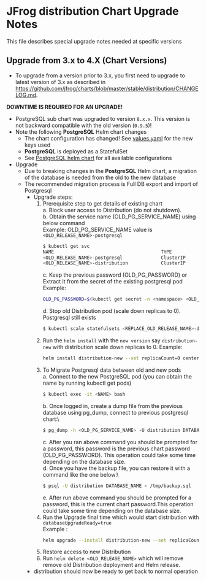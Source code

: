 # JFrog distribution Chart Upgrade Notes
This file describes special upgrade notes needed at specific versions

## Upgrade from 3.x to 4.X (Chart Versions)

* To upgrade from a version prior to 3.x, you first need to upgrade to latest version of 3.x as described in https://github.com/jfrog/charts/blob/master/stable/distribution/CHANGELOG.md.

**DOWNTIME IS REQUIRED FOR AN UPGRADE!**
* PostgreSQL sub chart was upgraded to version `8.x.x`. This version is not backward compatible with the old version (`0.9.5`)!
* Note the following **PostgreSQL** Helm chart changes
  * The chart configuration has changed! See [values.yaml](values.yaml) for the new keys used
  * **PostgreSQL** is deployed as a StatefulSet
  * See [PostgreSQL helm chart](https://hub.helm.sh/charts/stable/postgresql) for all available configurations
* Upgrade
  * Due to breaking changes in the **PostgreSQL** Helm chart, a migration of the database is needed from the old to the new database
  * The recommended migration process is Full DB export and import of Postgresql
    * Upgrade steps:
      1. Prerequisite step to get details of existing chart\
       a. Block user access to Distribution (do not shutdown).\
       b. Obtain the service name (OLD_PG_SERVICE_NAME) using below command\
          Example: OLD_PG_SERVICE_NAME value is `<OLD_RELEASE_NAME>-postgresql`
          ```bash
          $ kubectl get svc
          NAME                                       TYPE           CLUSTER-IP       EXTERNAL-IP   PORT(S)                       AGE
          <OLD_RELEASE_NAME>-postgresql              ClusterIP      10.101.250.74    <none>        5432/TCP                      114m
          <OLD_RELEASE_NAME>-distribution            ClusterIP      10.101.250.89    <none>        80:30291/TCP                  113m
         ```
         c. Keep the previous password (OLD_PG_PASSWORD) or Extract it from the secret of the existing postgresql pod
          Example: 
          ```bash
          OLD_PG_PASSWORD=$(kubectl get secret -n <namespace> <OLD_RELEASE_NAME>-postgresql -o jsonpath="{.data.postgres-password}" | base64 --decode)
          ```
         d. Stop old Distribution pod (scale down replicas to 0). Postgresql still exists
          ```bash
          $ kubectl scale statefulsets <REPLACE_OLD_RELEASE_NAME>-distribution --replicas=0
          ```
      2. Run the `helm install` with the `new version` say `distribution-new` with distribution scale down replicas to 0.
          Example:
          ```bash
          helm install distribution-new --set replicaCount=0 center/jfrog/distribution
          ```
      3. To Migrate Postgresql data between old and new pods\
          a. Connect to the new PostgreSQL pod (you can obtain the name by running kubectl get pods)
           ```bash
           $ kubectl exec -it <NAME> bash
           ```
          b. Once logged in, create a dump file from the previous database using pg_dump, connect to previous postgresql chart:\
           ```bash
           $ pg_dump -h <OLD_PG_SERVICE_NAME> -U distribution DATABASE_NAME > /tmp/backup.sql
           ```
          c. After you ran above command you should be prompted for a password, this password is the previous chart password (OLD_PG_PASSWORD). This operation could take some time depending on the database size.\
          d. Once you have the backup file, you can restore it with a command like the one below:\
            ```bash
            $ psql -U distribution DATABASE_NAME < /tmp/backup.sql
            ```
          e. After run above command you should be prompted for a password, this is the current chart password.This operation could  take some time depending on the database size.
      5. Run the Upgrade final time which would start distribution with `databaseUpgradeReady=true` \
         Example :
         ```bash
         helm upgrade --install distribution-new --set replicaCount=1,databaseUpgradeReady=yes center/jfrog/distribution
         ```
      6. Restore access to new Distribution
      7. Run `helm delete <OLD_RELEASE_NAME>` which will remove remove old Distribution deployment and Helm release.
    * distribution should now be ready to get back to normal operation